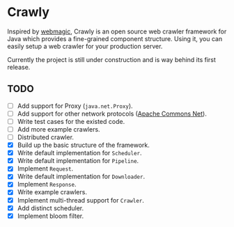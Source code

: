 # Crawly

Inspired by [webmagic](https://github.com/code4craft/webmagic), Crawly is an open source web crawler framework for Java which provides a fine-grained component structure. Using it, you can easily setup a web crawler for your production server.

Currently the project is still under construction and is way behind its first release.

## TODO

- [ ] Add support for Proxy (`java.net.Proxy`).
- [ ] Add support for other network protocols ([Apache Commons Net](http://commons.apache.org/proper/commons-net/index.html)).
- [ ] Write test cases for the existed code.
- [ ] Add more example crawlers.
- [ ] Distributed crawler.
- [x] Build up the basic structure of the framework.
- [x] Write default implementation for `Scheduler`.
- [x] Write default implementation for `Pipeline`.
- [x] Implement `Request`.
- [x] Write default implementation for `Downloader`.
- [x] Implement `Response`.
- [x] Write example crawlers.
- [x] Implement multi-thread support for `Crawler`.
- [x] Add distinct scheduler.
- [x] Implement bloom filter.
